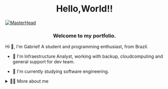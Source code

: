 <h1 align="center">Hello,World!!</h1>

[![MasterHead](https://user-images.githubusercontent.com/3369400/133268513-5bfe2f93-4402-42c9-a403-81c9e86934b6.jpeg)](https://github.com/GabsOnRails)
<h3 align="center">Welcome to my portfolio.</h3>

<!-- Presentation -->
<p>
  Hi 👋, I'm Gabriel! A student and programming enthusiast, from Brazil.

   - 🔭 I'm Infraestructure Analyst, working with backup, cloudcomputing and general support for dev team.

  - 🌱 I'm currently studying software engineering.

</p>

<!-- Dropdown -->
<details>
  <summary>👨‍💻 More about me</summary>

  - <p align="left"> 💬 I have 25, currently living in Brazil. I studied for six months about the basics concepts for Cloud Compute in AWS through the program AWS Re/Start. I got the certificacion in CLF-CO2 exam. Because the program I'm started with programming and fell in love with this world.<br> 

 - ⚡ I enjoy reading, write, watching animes and play games in my spare time.</p>

<hr> 
<h3 align="center">Languagens and tools:</h3>
<div align="center">
  <img src="https://cdn.jsdelivr.net/gh/devicons/devicon/icons/amazonwebservices/amazonwebservices-line-wordmark.svg" height="40" alt="amazonwebservices logo"  />
  <img width="12" />
  <img src="https://cdn.jsdelivr.net/gh/devicons/devicon/icons/azure/azure-original.svg" height="40" alt="azure logo"  />
  <img width="12" />
  <img src="https://cdn.jsdelivr.net/gh/devicons/devicon/icons/python/python-original.svg" height="40" alt="python logo"  />

<hr>

<h3 align="center">Social Media:</h3>

<div align="center">
  <a href="https://www.linkedin.com/in/gabrielfelipedeoliveira" target="_blank">
    <img src="https://raw.githubusercontent.com/maurodesouza/profile-readme-generator/master/src/assets/icons/social/linkedin/default.svg" width="52" height="40" alt="linkedin logo"  />
  </a>
  <a href="https://linktr.ee/Gabe_Felipe" target="_blank">
    <img src="https://raw.githubusercontent.com/maurodesouza/profile-readme-generator/master/src/assets/icons/social/linktree/default.svg" width="52" height="40" alt="linktree logo"  />
  </a>
</div>

<hr>

<h3 align="center">My activity</h3>
<picture>
  <source media="(prefers-color-scheme: dark)" srcset="https://raw.githubusercontent.com/GabsOnRails/GabsOnRails/output/pacman-contribution-graph-dark.svg">
  <source media="(prefers-color-scheme: light)" srcset="https://raw.githubusercontent.com/GabsOnRails/GabsOnRails/output/pacman-contribution-graph.svg">
  <img alt="pacman contribution graph" src="https://raw.githubusercontent.com/GabsOnRails/GabsOnRails/output/pacman-contribution-graph.svg">
</picture>

